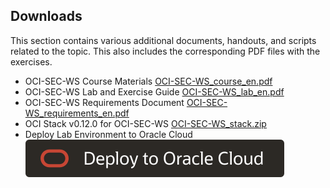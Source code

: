 <!-- markdownlint-disable MD033 -->
<!-- markdownlint-disable MD041 -->
## Downloads

This section contains various additional documents, handouts, and scripts
related to the topic. This also includes the corresponding PDF files with the
exercises.

- OCI-SEC-WS Course Materials [OCI-SEC-WS_course_en.pdf](OCI-SEC-WS_course_en.pdf)
- OCI-SEC-WS Lab and Exercise Guide [OCI-SEC-WS_lab_en.pdf](OCI-SEC-WS_lab_en.pdf)
- OCI-SEC-WS Requirements Document [OCI-SEC-WS_requirements_en.pdf](OCI-SEC-WS_requirements_en.pdf)
- OCI Stack v0.12.0 for OCI-SEC-WS [OCI-SEC-WS_stack.zip](https://github.com/oehrlis/oci-sec-ws/releases/download/v0.12.0/oci-sec-ws_stack.zip)
- Deploy Lab Environment to Oracle Cloud [![Deploy to OCI](../images/deploy-to-oracle-cloud.svg)](https://cloud.oracle.com/resourcemanager/stacks/create?zipUrl=https://github.com/oehrlis/oci-sec-ws/releases/download/v0.12.0/oci-sec-ws_stack.zip)
